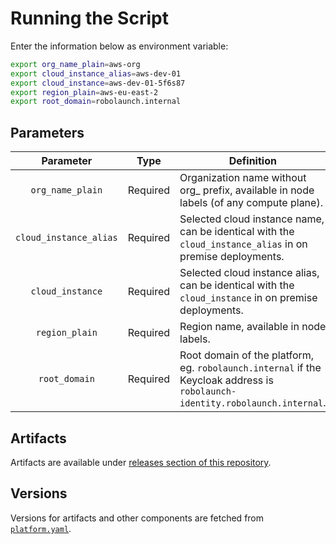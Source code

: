 # Running the Script

Enter the information below as environment variable:

```bash
export org_name_plain=aws-org
export cloud_instance_alias=aws-dev-01
export cloud_instance=aws-dev-01-5f6s87
export region_plain=aws-eu-east-2
export root_domain=robolaunch.internal
```

## Parameters

|        Parameter       |   Type   | Definition                                                                                                                   | Example Value(s)          |
|:----------------------:|:--------:|------------------------------------------------------------------------------------------------------------------------------|---------------------------|
|    `org_name_plain`    | Required | Organization name without  org_ prefix, available in node labels (of any compute plane).                                     | `robolaunch-ankara`       |
| `cloud_instance_alias` | Required | Selected cloud instance name, can be identical with the `cloud_instance_alias` in on premise deployments.                    | `ankara-instance-1`       |
|    `cloud_instance`    | Required | Selected cloud instance alias, can be identical with the `cloud_instance` in on premise deployments.                         | `ankara-instance-1-kwefj` |
|     `region_plain`     | Required | Region name, available in node labels.                                                                                       | `ankara`                  |
|      `root_domain`     | Required | Root domain of the platform, eg. `robolaunch.internal` if the Keycloak address is `robolaunch-identity.robolaunch.internal`. | `robolaunch.internal`     |

## Artifacts

Artifacts are available under [releases section of this repository](https://github.com/robolaunch/on-premise/releases).

## Versions

Versions for artifacts and other components are fetched from [`platform.yaml`](https://raw.githubusercontent.com/robolaunch/robolaunch/main/platform.yaml).
